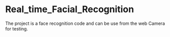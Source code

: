 # Real_time_Facial_Recognition

The  project is a face recognition code and can be use from the web Camera for testing. 
